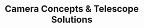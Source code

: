 ---
title: "Camera Concepts & Telescope Solutions"
url: /stony-brook/camera-concepts-und-telescope-solutions/
shop: Kamera
---
